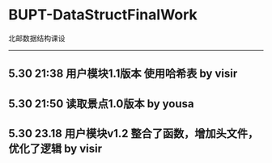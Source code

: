 # BUPT-DataStructFinalWork
北邮数据结构课设

---
5.30 21:38
用户模块1.1版本 使用哈希表
by visir
---
5.30 21:50
读取景点1.0版本
by yousa
---
5.30 23.18
用户模块v1.2 整合了函数，增加头文件，优化了逻辑
by visir
---
